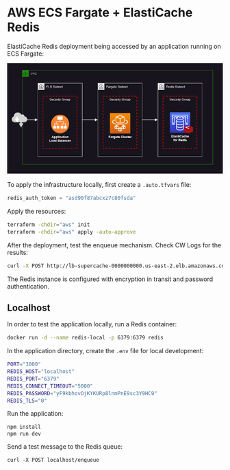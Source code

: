 # AWS ECS Fargate + ElastiCache Redis

ElastiCache Redis deployment being accessed by an application running on ECS Fargate:

<img src=".assets/redis.png" width=600 />

To apply the infrastructure locally, first create a `.auto.tfvars` file:

```terraform
redis_auth_token = "asd90f87abcxz7c80fsda"
```

Apply the resources:

```sh
terraform -chdir="aws" init
terraform -chdir="aws" apply -auto-approve
```

After the deployment, test the enqueue mechanism. Check CW Logs for the results:

```sh
curl -X POST http://lb-supercache-0000000000.us-east-2.elb.amazonaws.com/enqueue
```

The Redis instance is configured with encryption in transit and password authentication.


## Localhost

In order to test the application locally, run a Redis container:

```sh
docker run -d --name redis-local -p 6379:6379 redis
```

In the application directory, create the `.env` file for local development:

```sh
PORT="3000"
REDIS_HOST="localhost"
REDIS_PORT="6379"
REDIS_CONNECT_TIMEOUT="5000"
REDIS_PASSWORD="yF9kbhovOjKYKURp8lnmPnE9sc3Y9HC9"
REDIS_TLS="0"
```

Run the application:

```
npm install
npm run dev
```

Send a test message to the Redis queue:

```
curl -X POST localhost/enqueue
```
